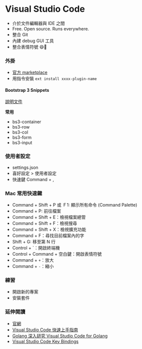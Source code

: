 # Visual Studio Code

* 介於文件編輯器與 IDE 之間
* Free. Open source. Runs everywhere.
* 整合 Git
* 內建 debug GUI 工具
* 整合表情符號 😄🤔

<!--
### Mac 在 command line 開啟 VS code

* 安裝 shell command
* code .
-->

<!-- 介紹儀表板內的功能區塊 -->

### 外掛

* [官方 marketplace](https://marketplace.visualstudio.com/)
* 用指令安裝 `ext install xxxx-plugin-name`

#### Bootstrap 3 Snippets

[說明文件](https://marketplace.visualstudio.com/items?itemName=wcwhitehead.bootstrap-3-snippets)

**常用**

* bs3-container
* bs3-row
* bs3-col
* bs3-form
* bs3-input

### 使用者設定

* settings.json
* 喜好設定 > 使用者設定
* 快速鍵 Command + ,

### Mac 常用快速鍵

* Command + Shift + P 或 Ｆ1: 顯示所有命令 (Command Palette)
* Command + P: 前往檔案
* Command + Shift + E：檢視檔案總管
* Command + Shift + F：檢視搜尋
* Command + Shift + X：檢視擴充功能
* Command + F：尋找目前檔案內的字
* Shift + G: 移至第 N 行
* Control + `：開啟終端機
* Control + Command + 空白鍵：開啟表情符號
* Command + `+`：放大
* Command + `-`：縮小

<!--

### Project / Code navigation

### Auto-completion

### Debug

-->

### 練習

* 開啟新的專案
* 安裝套件

### 延伸閱讀

* [官網](https://code.visualstudio.com/)
* [Visual Studio Code 快速上手指南](http://www.slideshare.net/shengyou/visual-studio-code-62532711)
* [Golang 深入研究 Visual Studio Code for Golang](http://www.evanlin.com/dive-with-vscode-golang/)
* [Visual Studio Code Key Bindings](https://code.visualstudio.com/docs/customization/keybindings)

